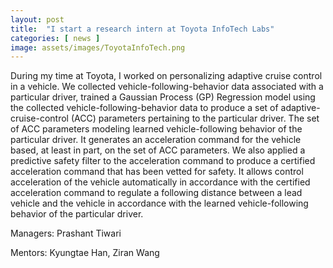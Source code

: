 ```yaml
---
layout: post
title:  "I start a research intern at Toyota InfoTech Labs"
categories: [ news ]
image: assets/images/ToyotaInfoTech.png
---
```

During my time at Toyota, I worked on personalizing adaptive cruise control in a vehicle. We collected vehicle-following-behavior data associated with a particular driver, trained a Gaussian Process (GP) Regression model using the collected vehicle-following-behavior data to produce a set of adaptive-cruise-control (ACC) parameters pertaining to the particular driver. The set of ACC parameters modeling learned vehicle-following behavior of the particular driver. It generates an acceleration command for the vehicle based, at least in part, on the set of ACC parameters. We also applied a predictive safety filter to the acceleration command to produce a certified acceleration command that has been vetted for safety. It allows control acceleration of the vehicle automatically in accordance with the certified acceleration command to regulate a following distance between a lead vehicle and the vehicle in accordance with the learned vehicle-following behavior of the particular driver.


Managers: Prashant Tiwari 

Mentors: Kyungtae Han, Ziran Wang